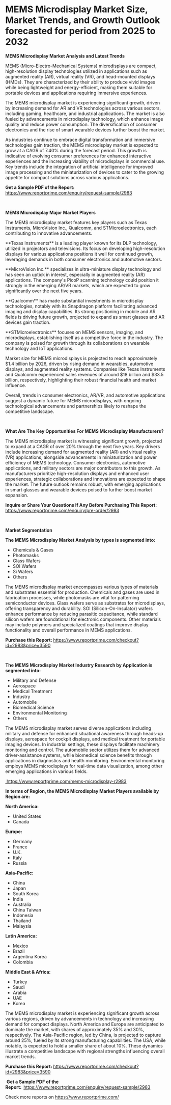 <p><h1>MEMS Microdisplay Market Size, Market Trends, and Growth Outlook forecasted for period from 2025 to 2032</h1></p><p><strong>MEMS Microdisplay Market Analysis and Latest Trends</strong></p>
<p><p>MEMS (Micro-Electro-Mechanical Systems) microdisplays are compact, high-resolution display technologies utilized in applications such as augmented reality (AR), virtual reality (VR), and head-mounted displays (HMDs). They are characterized by their ability to produce vivid images while being lightweight and energy-efficient, making them suitable for portable devices and applications requiring immersive experiences.</p><p>The MEMS microdisplay market is experiencing significant growth, driven by increasing demand for AR and VR technologies across various sectors, including gaming, healthcare, and industrial applications. The market is also fueled by advancements in microdisplay technology, which enhance image quality and reduce power consumption. The diversification of consumer electronics and the rise of smart wearable devices further boost the market.</p><p>As industries continue to embrace digital transformation and immersive technologies gain traction, the MEMS microdisplay market is expected to grow at a CAGR of 7.40% during the forecast period. This growth is indicative of evolving consumer preferences for enhanced interactive experiences and the increasing viability of microdisplays in commercial use. Key trends include the integration of artificial intelligence for improved image processing and the miniaturization of devices to cater to the growing appetite for compact solutions across various applications.</p></p>
<p><strong>Get a Sample PDF of the Report:&nbsp;</strong> <a href="https://www.reportprime.com/enquiry/request-sample/2983?utm_campaign=904&utm_medium=2&utm_source=Github&utm_content=ia&utm_term=18032025&utm_id=mems-microdisplay">https://www.reportprime.com/enquiry/request-sample/2983</a></p>
<p>&nbsp;</p>
<p><strong>MEMS Microdisplay Major Market Players</strong></p>
<p><p>The MEMS microdisplay market features key players such as Texas Instruments, MicroVision Inc., Qualcomm, and STMicroelectronics, each contributing to innovative advancements. </p><p>**Texas Instruments** is a leading player known for its DLP technology, utilized in projectors and televisions. Its focus on developing high-resolution displays for various applications positions it well for continued growth, leveraging demands in both consumer electronics and automotive sectors.</p><p>**MicroVision Inc.** specializes in ultra-miniature display technology and has seen an uptick in interest, especially in augmented reality (AR) applications. The company's PicoP scanning technology could position it strongly in the emerging AR/VR markets, which are expected to grow significantly over the next five years.</p><p>**Qualcomm** has made substantial investments in microdisplay technologies, notably with its Snapdragon platform facilitating advanced imaging and display capabilities. Its strong positioning in mobile and AR fields is driving future growth,  projected to expand as smart glasses and AR devices gain traction.</p><p>**STMicroelectronics** focuses on MEMS sensors, imaging, and microdisplays, establishing itself as a competitive force in the industry. The company is poised for growth through its collaborations on wearable technology and IoT applications.</p><p>Market size for MEMS microdisplays is projected to reach approximately $1.4 billion by 2026, driven by rising demand in wearables, automotive displays, and augmented reality systems. Companies like Texas Instruments and Qualcomm experienced sales revenues of around $18 billion and $33.5 billion, respectively, highlighting their robust financial health and market influence.</p><p>Overall, trends in consumer electronics, AR/VR, and automotive applications suggest a dynamic future for MEMS microdisplays, with ongoing technological advancements and partnerships likely to reshape the competitive landscape.</p></p>
<p>&nbsp;</p>
<p><strong>What Are The Key Opportunities For MEMS Microdisplay Manufacturers?</strong></p>
<p><p>The MEMS microdisplay market is witnessing significant growth, projected to expand at a CAGR of over 20% through the next five years. Key drivers include increasing demand for augmented reality (AR) and virtual reality (VR) applications, alongside advancements in miniaturization and power efficiency of MEMS technology. Consumer electronics, automotive applications, and military sectors are major contributors to this growth. As manufacturers prioritize high-resolution displays and enhanced user experiences, strategic collaborations and innovations are expected to shape the market. The future outlook remains robust, with emerging applications in smart glasses and wearable devices poised to further boost market expansion.</p></p>
<p><strong>Inquire or Share Your Questions If Any Before Purchasing This Report:</strong> <a href="https://www.reportprime.com/enquiry/pre-order/2983?utm_campaign=904&utm_medium=2&utm_source=Github&utm_content=ia&utm_term=18032025&utm_id=mems-microdisplay">https://www.reportprime.com/enquiry/pre-order/2983</a></p>
<p>&nbsp;</p>
<p><strong>Market Segmentation</strong></p>
<p><strong>The MEMS Microdisplay Market Analysis by types is segmented into:</strong></p>
<p><ul><li>Chemicals & Gases</li><li>Photomasks</li><li>Glass Wafers</li><li>SOI Wafers</li><li>Si Wafers</li><li>Others</li></ul></p>
<p><p>The MEMS microdisplay market encompasses various types of materials and substrates essential for production. Chemicals and gases are used in fabrication processes, while photomasks are vital for patterning semiconductor devices. Glass wafers serve as substrates for microdisplays, offering transparency and durability. SOI (Silicon-On-Insulator) wafers enhance performance by reducing parasitic capacitance, while standard silicon wafers are foundational for electronic components. Other materials may include polymers and specialized coatings that improve display functionality and overall performance in MEMS applications.</p></p>
<p><strong>Purchase this Report:&nbsp;</strong><a href="https://www.reportprime.com/checkout?id=2983&price=3590&utm_campaign=904&utm_medium=2&utm_source=Github&utm_content=ia&utm_term=18032025&utm_id=mems-microdisplay">https://www.reportprime.com/checkout?id=2983&price=3590</a></p>
<p>&nbsp;</p>
<p><strong>The MEMS Microdisplay Market Industry Research by Application is segmented into:</strong></p>
<p><ul><li>Military and Defense</li><li>Aerospace</li><li>Medical Treatment</li><li>Industry</li><li>Automobile</li><li>Biomedical Science</li><li>Environmental Monitoring</li><li>Others</li></ul></p>
<p><p>The MEMS microdisplay market serves diverse applications including military and defense for enhanced situational awareness through heads-up displays, aerospace for cockpit displays, and medical treatment for portable imaging devices. In industrial settings, these displays facilitate machinery monitoring and control. The automobile sector utilizes them for advanced driver-assistance systems, while biomedical science benefits through applications in diagnostics and health monitoring. Environmental monitoring employs MEMS microdisplays for real-time data visualization, among other emerging applications in various fields.</p></p>
<p><a href="https://www.reportprime.com/mems-microdisplay-r2983?utm_campaign=904&utm_medium=2&utm_source=Github&utm_content=ia&utm_term=18032025&utm_id=mems-microdisplay">&nbsp;https://www.reportprime.com/mems-microdisplay-r2983</a></p>
<p><strong>In terms of Region, the MEMS Microdisplay Market Players available by Region are:</strong></p>
<p>
    <p> <strong> North America: </strong>
        <ul>
            <li>United States</li>
            <li>Canada</li>
        </ul>
        </p> 
    <p> <strong> Europe: </strong>
        <ul>
            <li>Germany</li>
            <li>France</li>
            <li>U.K.</li>
            <li>Italy</li>
            <li>Russia</li>
        </ul>
        </p> 
    <p> <strong> Asia-Pacific: </strong>
        <ul>
            <li>China</li>
            <li>Japan</li>
            <li>South Korea</li>
            <li>India</li>
            <li>Australia</li>
            <li>China Taiwan</li>
            <li>Indonesia</li>
            <li>Thailand</li>
            <li>Malaysia</li>
        </ul>
        </p> 
    <p> <strong> Latin America: </strong>
        <ul>
            <li>Mexico</li>
            <li>Brazil</li>
            <li>Argentina Korea</li>
            <li>Colombia</li>
        </ul>
        </p> 
    <p> <strong> Middle East & Africa: </strong>
        <ul>
            <li>Turkey</li>
            <li>Saudi</li>
            <li>Arabia</li>
            <li>UAE</li>
            <li>Korea</li>
        </ul>
    </p>
    </p>
<p><p>The MEMS microdisplay market is experiencing significant growth across various regions, driven by advancements in technology and increasing demand for compact displays. North America and Europe are anticipated to dominate the market, with shares of approximately 35% and 30%, respectively. The Asia-Pacific region, led by China, is projected to capture around 25%, fueled by its strong manufacturing capabilities. The USA, while notable, is expected to hold a smaller share of about 10%. These dynamics illustrate a competitive landscape with regional strengths influencing overall market trends.</p></p>
<p><strong>Purchase this Report: </strong><a href="https://www.reportprime.com/checkout?id=2983&price=3590&utm_campaign=904&utm_medium=2&utm_source=Github&utm_content=ia&utm_term=18032025&utm_id=mems-microdisplay">https://www.reportprime.com/checkout?id=2983&price=3590</a></p>
<p>&nbsp;<strong>Get a Sample PDF of the Report:&nbsp;&nbsp;</strong><a href="https://www.reportprime.com/enquiry/request-sample/2983?utm_campaign=904&utm_medium=2&utm_source=Github&utm_content=ia&utm_term=18032025&utm_id=mems-microdisplay">https://www.reportprime.com/enquiry/request-sample/2983</a></p>
<p><strong></strong></p>
<p>Check more reports on <a href="https://www.reportprime.com/?utm_campaign=904&utm_medium=2&utm_source=Github&utm_content=ia&utm_term=18032025&utm_id=mems-microdisplay">https://www.reportprime.com/</a></p>